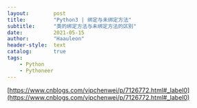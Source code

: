 ```yaml
---
layout:        post
title:         "Python3 | 绑定与未绑定方法"
subtitle:      "类的绑定方法与未绑定方法的区别"
date:          2021-05-15
author:        "Haauleon"
header-style:  text
catalog:       true
tags:
    - Python
    - Pythoneer
---
```


[https://www.cnblogs.com/vipchenwei/p/7126772.html#_label0](https://www.cnblogs.com/vipchenwei/p/7126772.html#_label0)